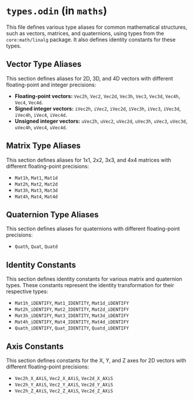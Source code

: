 # `types.odin` (in `maths`)

This file defines various type aliases for common mathematical structures, such as vectors, matrices, and quaternions, using types from the `core:math/linalg` package. It also defines identity constants for these types.

## Vector Type Aliases

This section defines aliases for 2D, 3D, and 4D vectors with different floating-point and integer precisions:

-   **Floating-point vectors:** `Vec2h`, `Vec2`, `Vec2d`, `Vec3h`, `Vec3`, `Vec3d`, `Vec4h`, `Vec4`, `Vec4d`.
-   **Signed integer vectors:** `iVec2h`, `iVec2`, `iVec2d`, `iVec3h`, `iVec3`, `iVec3d`, `iVec4h`, `iVec4`, `iVec4d`.
-   **Unsigned integer vectors:** `uVec2h`, `uVec2`, `uVec2d`, `uVec3h`, `uVec3`, `uVec3d`, `uVec4h`, `uVec4`, `uVec4d`.

## Matrix Type Aliases

This section defines aliases for 1x1, 2x2, 3x3, and 4x4 matrices with different floating-point precisions:

-   `Mat1h`, `Mat1`, `Mat1d`
-   `Mat2h`, `Mat2`, `Mat2d`
-   `Mat3h`, `Mat3`, `Mat3d`
-   `Mat4h`, `Mat4`, `Mat4d`

## Quaternion Type Aliases

This section defines aliases for quaternions with different floating-point precisions:

-   `Quath`, `Quat`, `Quatd`

## Identity Constants

This section defines identity constants for various matrix and quaternion types. These constants represent the identity transformation for their respective types:

-   `Mat1h_iDENTIFY`, `Mat1_IDENTITY`, `Mat1d_iDENTIFY`
-   `Mat2h_iDENTIFY`, `Mat2_IDENTITY`, `Mat2d_iDENTIFY`
-   `Mat3h_iDENTIFY`, `Mat3_IDENTITY`, `Mat3d_iDENTIFY`
-   `Mat4h_iDENTIFY`, `Mat4_IDENTITY`, `Mat4d_iDENTIFY`
-   `Quath_iDENTIFY`, `Quat_IDENTITY`, `Quatd_iDENTIFY`

## Axis Constants

This section defines constants for the X, Y, and Z axes for 2D vectors with different floating-point precisions:

-   `Vec2h_X_AXiS`, `Vec2_X_AXiS`, `Vec2d_X_AXiS`
-   `Vec2h_Y_AXiS`, `Vec2_Y_AXiS`, `Vec2d_Y_AXiS`
-   `Vec2h_Z_AXiS`, `Vec2_Z_AXiS`, `Vec2d_Z_AXiS`
